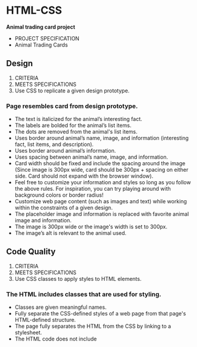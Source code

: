 # HTML-CSS
**Animal trading card project**
- PROJECT SPECIFICATION
- Animal Trading Cards


## **Design**

1. CRITERIA
2. MEETS SPECIFICATIONS
3. Use CSS to replicate a given design prototype.

### **Page resembles card from design prototype.**

- The text is italicized for the animal’s interesting fact.
- The labels are bolded for the animal’s list items.
- The dots are removed from the animal's list items.
- Uses border around animal’s name, image, and information (interesting fact, list items, and description).
- Uses border around animal’s information.
- Uses spacing between animal’s name, image, and information.
- Card width should be fixed and include the spacing around the image (Since image is 300px wide, card should be 300px + spacing on either side. Card should not expand with the browser window).
- Feel free to customize your information and styles so long as you follow the above rules. For inspiration, you can try playing around with background colors or border radius!
- Customize web page content (such as images and text) while working within the constraints of a given design.
- The placeholder image and information is replaced with favorite animal image and information.
- The image is 300px wide or the image's width is set to 300px.
- The image’s alt is relevant to the animal used.

## **Code Quality**

1. CRITERIA
2. MEETS SPECIFICATIONS
3. Use CSS classes to apply styles to HTML elements.

### **The HTML includes classes that are used for styling.**

- Classes are given meaningful names.
- Fully separate the CSS-defined styles of a web page from that page's HTML-defined structure.
- The page fully separates the HTML from the CSS by linking to a stylesheet.
- The HTML code does not include <style> elements or style attributes in the body.
- Apply basic formatting and indentation to HTML and CSS code for readability.
- Code is ready for review, meaning new lines and indentation are used for easy readability.

## **Suggestions to Make Your Project Stand Out!**

To take your submission to the next level, you can add additional customizations to your card. As long as you include all of the above, you're welcome (and encouraged) to play with the styles and adjust the design.

### **For inspiration, here are some ideas:**

- Change the background colors or border-radius.
- Add a box shadow on the entire card.
- If you really want to challenge yourself, you could try creating multiple cards that are all displayed on the same page—and you could even use flexbox to adjust how they get displayed when the page is resized.
